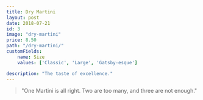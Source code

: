 ```yaml
---
title: Dry Martini
layout: post
date: 2018-07-21
id: 3
image: "dry-martini"
price: 8.50
path: "/dry-martini/"
customFields:
    name: Size
    values: ['Classic', 'Large', 'Gatsby-esque']

description: "The taste of excellence."
---
```


> "One Martini is all right. Two are too many, and three are not enough."
